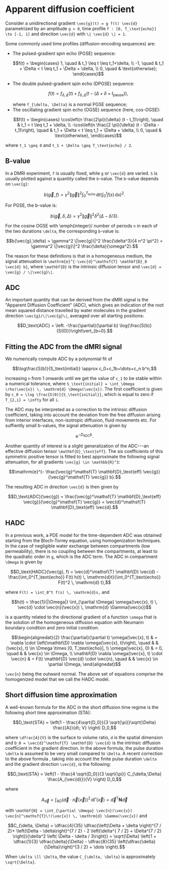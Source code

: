# Apparent diffusion coefficient

Consider a unidirectional gradient ``\vec{g}(t) = g f(t) \vec{d}`` parametrized by an
amplitude ``g > 0``, time profile ``f : [0, T_\text{echo}] \to [-1, 1]`` and direction
``\vec{d}`` with ``\| \vec{d} \| = 1``.

Some commonly used time profiles (diffusion-encoding sequences) are:

- The pulsed-gradient spin echo (PGSE) sequence:
  ```math
  f(t) =
  \begin{cases}
  1, \quad & t_1 \leq t \leq t_1+\delta, \\
  -1, \quad & t_1 + \Delta < t \leq t_1 + \Delta + \delta, \\
  0, \quad & \text{otherwise};
  \end{cases}
  ```
- The double pulsed-gradient spin echo (DPGSE) sequence:
  ```math
  f(t) = f_{\delta, \Delta}(t) + f_{\delta, \Delta}\left(t - (\Delta + \delta +
  t_\text{pause}) \right),
  ```
  where ``f_{\delta, \Delta}`` is a normal PGSE sequence;
- The oscillating gradient spin echo (OGSE) sequence (here, cos-OGSE):
  ```math
  f(t) =
  \begin{cases}
      \cos\left(n \frac{2\pi}{\delta} (t - t_1)\right), \quad & t_1 < t \leq t_1
      + \delta, \\
      -\cos\left(n \frac{2 \pi}{\delta} (t - \Delta - t_1)\right), \quad & t_1 + \Delta < t
      \leq t_1 + \Delta + \delta, \\
      0, \quad & \text{otherwise},
  \end{cases}
  ```

where ``t_1 \geq 0`` and ``t_1 + \Delta \geq T_\text{echo} / 2``.

## B-value

In a DMRI experiment, ``f`` is usually fixed, while `g` or ``\vec{d}`` are varied. ``S`` is
usually plotted against a quantity called the ``b``-value. The ``b``-value depends on
``\vec{g}``:

```math
b(\vec{g}, f) = \gamma^2 \|\vec{g}\|^2 \int_0^{T_\text{echo}} \, \mathrm{d}t\left(\int_0^t
f(s)\,\mathrm{d}s\right)^2.
```

For PGSE, the b-value is:

```math
b(\vec{g},\delta,\Delta) = \gamma^2 \|\vec{g}\|^2 \delta^2 \left(\Delta - \delta/3\right).
```

For the cosine OGSE with \emph{integer}\/ number of periods ``n`` in each of the two
durations ``\delta``, the corresponding ``b``-value is:

```math
b(\vec{g},\delta) = \gamma^2 \|\vec{g}\|^2 \frac{\delta^3}{4 n^2 \pi^2} = \gamma^2
\|\vec{g}\|^2 \frac{\delta}{\omega^2}.
```

The reason for these definitions is that in a homogeneous medium, the signal attenuation is
``\mathrm{e}^{-\vec{d}^\mathsf{T} \mathbf{D}_0 \vec{d} b}``, where ``\mathbf{D}``
is the intrinsic diffusion tensor and ``\vec{d} = \vec{g} / \|\vec{g}\|``.

## ADC

An important quantity that can be derived from the dMRI signal is the "Apparent Diffusion
Coefficient" (ADC), which gives an indication of the root mean squared distance travelled
by water molecules in the gradient direction ``\vec{g}/\|\vec{g}\|``, averaged over all
starting positions:

```math
D_\text{ADC} = \left. -\frac{\partial}{\partial b} \log{\frac{S(b)}{S(0)}}\right\vert_{b=0}.
```

## Fitting the ADC from the dMRI signal

We numerically compute ADC by a polynomial fit of

```math
\log\frac{S(b)}{S_\text{initial}} \approx c_0+c_1b+\dots+c_n b^n,
```

increasing ``n`` from 1 onwards until we get the value of ``c_1`` to be stable within a
numerical tolerance, where ``S_\text{initial} = \int_\Omega \rho(\vec{x}) \, \mathrm{d}
\Omega(\vec{x})``. The first coefficient is given by ``c_0 = \log
\frac{S(0)}{S_\text{initial}}``, which is equal to zero if ``T_{2,i} = \infty`` for all
``i``.

The ADC may be interpreted as a correction to the intrinsic diffusion coefficient, taking
into account the deviation from the free diffusion arising from interior interfaces,
non-isotropic diffusion, fluid movements etc. For suffiently small b-values, the signal
attenuation is given by

```math
\mathrm{e}^{-D_\text{ADC} b}.
```

Another quantity of interest is a slight generalization of the ADC---an effective diffusion
tensor ``\mathbf{D}_\text{eff}``. The six coefficients of this symmetric positive tensor is
fitted to best approximate the following signal attenuation, for all gradients ``\vec{g} \in
\mathbb{R}^3``:

```math
\mathrm{e}^{- \frac{\vec{g}^\mathsf{T} \mathbf{D}_\text{eff} \vec{g}}{\vec{g}^\mathsf{T}
\vec{g}} b}.
```

The resulting ADC in direction ``\vec{d}`` is then given by

```math
D_\text{ADC}(\vec{g}) = \frac{\vec{g}^\mathsf{T} \mathbf{D}_\text{eff}
\vec{g}}{\vec{g}^\mathsf{T} \vec{g}} = \vec{d}^\mathsf{T} \mathbf{D}_\text{eff} \vec{d}.
```

## HADC

In a previous work, a PDE model for the time-dependent ADC was obtained
starting from the Bloch-Torrey equation, using homogenization techniques. In the case of
negligible water exchange between compartments (low permeability), there is no coupling
between the compartments, at least to the quadratic order in ``g``, which is the ADC term.
The ADC in compartment ``\Omega`` is given by

```math
D_\text{HADC}(\vec{g}, f) = \vec{d}^\mathsf{T} \mathbf{D} \vec{d} -
\frac{\int_0^{T_\text{echo}} F(t) h(t) \, \mathrm{d}t}{\int_0^{T_\text{echo}} F(t)^2 \,
\mathrm{d} t},
```

where ``F(t) = \int_0^t f(s) \, \mathrm{d}s,`` and

```math
h(t) = \frac{1}{|\Omega|} \int_{\partial \Omega} \omega(\vec{x}, t) \, \vec{d} \cdot
\vec{n}(\vec{x}) \, \mathrm{d} \Gamma(\vec{x})
```

is a quantity related to the directional gradient of a function ``\omega`` that is the
solution of the homogeneous diffusion equation with Neumann boundary condition and zero
initial condition:

```math
\begin{alignedat}{2}
    \frac{\partial}{\partial t} \omega(\vec{x}, t) & = \nabla \cdot \left(\mathbf{D} \nabla
    \omega(\vec{x}, t)\right), \quad & & (\vec{x}, t) \in \Omega \times [0, T_\text{echo}],
    \\
    \omega(\vec{x}, 0) & = 0, \quad & & \vec{x} \in \Omega, \\
    \mathbf{D} \nabla \omega(\vec{x}, t) \cdot \vec{n} & = F(t) \mathbf{D} \vec{d} \cdot
    \vec{n}, \quad &  & \vec{x} \in \partial \Omega,
\end{alignedat}
```

``\vec{n}`` being the outward normal. The above set of equations comprise the homogenized
model that we call the HADC model.



## Short diffusion time approximation

A well-known formula for the ADC in the short diffusion time regime is the following short
time approximation (STA):

```math
D_\text{STA} = \left(1 - \frac{4\sqrt{D_0}}{3 \sqrt{\pi}}\sqrt{\Delta} \frac{{A}}{d\; V}
\right) D_0,
```
where ``\dfrac{A}{V}`` is the surface to volume ratio, ``d`` is the spatial dimension and
``D_0 = \vec{d}^\mathsf{T} \mathbf{D} \vec{d}`` is the intrinsic diffusion
coefficient in the gradient direction. In the above formula, the pulse duration ``\delta``
is assumed to be very small compared to ``\Delta``. A recent correction to the above formula
, taking into account the finite pulse duration ``\delta`` and the
gradient direction ``\vec{d}``, is the following:

```math
D_\text{STA} = \left(1 - \frac{4 \sqrt{D_0}}{3 \sqrt{\pi}} C_{\delta,\Delta}
\frac{A_{\vec{d}}}{V} \right) D_0,
```

where

```math
A_{\vec{d}} = \int_{\partial \Omega} \left(\vec{d} \cdot \vec{n}(\vec{x})\right)^2 \,
\mathrm{d} \Gamma(\vec{x}) = \vec{d}^\mathsf{T} \mathbf{N} \vec{d}
```

with ``\mathbf{N} = \int_{\partial \Omega} \vec{n}(\vec{x}) \vec{n}^\mathsf{T}\!(\vec{x}) \,
\mathrm{d} \Gamma(\vec{x})`` and

```math
C_{\delta, \Delta} = \dfrac{4}{35} \dfrac{\left(\Delta + \delta \right)^{7 / 2}+
\left(\Delta - \delta\right)^{7 / 2} - 2 \left(\delta^{ 7 / 2} + \Delta^{7 / 2}
\right)}{\delta^2 \left( \Delta - \delta / 3\right)} = \sqrt{\Delta} \left(1 + \dfrac{1}{3}
\dfrac{\delta}{\Delta} - \dfrac{8}{35} \left(\dfrac{\delta}{\Delta}\right)^{3 / 2} + \dots
\right).
```
When ``\delta \ll \Delta``, the value ``C_{\delta, \Delta}`` is approximately
``\sqrt{\Delta}``.
